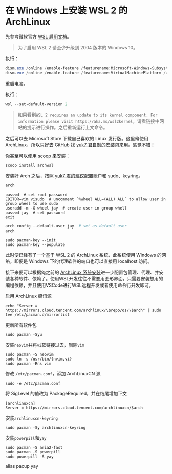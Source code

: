 # 在 Windows 上安装 WSL 2 的 ArchLinux

先参考微软官方 [WSL 启用文档](https://docs.microsoft.com/en-us/windows/wsl/install-win10)。

> 为了启用 WSL 2 请至少升级到 2004 版本的 Windows 10。

执行：

```powershell
dism.exe /online /enable-feature /featurename:Microsoft-Windows-Subsystem-Linux /all /norestart
dism.exe /online /enable-feature /featurename:VirtualMachinePlatform /all /norestart
```
重启电脑。

执行：

```powershell
wsl --set-default-version 2
```

> 如果看到`WSL 2 requires an update to its kernel component. For information please visit https://aka.ms/wsl2kernel`，请看链接中网站的提示进行操作。之后重新运行上文命令。

之后可以去 Microsoft Store 下载自己喜欢的 Linux 发行版。这里俺使用 ArchLinux，所以只好去 GitHub 找 [yuk7 君自制的安装包](https://github.com/yuk7/ArchWSL)来用。感觉不错！

你甚至可以使用 scoop 来安装：

```powershell
scoop install archwsl
```

安装好 Arch 之后，按照 [yuk7 君的建议](https://github.com/yuk7/ArchWSL/wiki/How-to-Setup#setting-for-arch)配置账户和 sudo、keyring。

```powershell
arch
```

```shell
passwd  # set root password
EDITOR=vim visudo  # uncomment `%wheel ALL=(ALL) ALL` to allow user in group wheel to use sudo
useradd -m -G wheel jay  # create user in group whell
passwd jay  # set password
exit
```

```powershell
arch config --default-user jay  # set as default user
arch
```

```shell
sudo pacman-key --init
sudo pacman-key --populate
```

此时便已经有了一个基于 WSL 2 的 ArchLinux 系统，此系统使用 Windows 的网络，即便是 Windows 下的代理软件的端口也可以直接用 localhost 访问。

接下来便可以根据俺之前的 [ArchLinux 系统安装](install-arch-on-laptop-and-vm.md#安装arch-linux)进一步配置包管理、代理、并安装各种软件、依赖了。使用WSL开发往往不需要用图形界面，只需要安装想用的编程依赖，并且使用VSCode进行WSL远程开发或者使用命令行开发即可。

启用 ArchLinux 腾讯源

```shell
echo "Server = https://mirrors.cloud.tencent.com/archlinux/\$repo/os/\$arch" | sudo tee /etc/pacman.d/mirrorlist
```

更新所有软件包

```shell
sudo pacman -Syu
```

安装`neovim`并将`vi`软链接过去，删除`vim`

```shell
sudo pacman -S neovim
sudo ln -s /usr/bin/{nvim,vi}
sudo pacman -Rns vim
```

修改 `/etc/pacman.conf`，添加 ArchLinuxCN 源

```shell
sudo -e /etc/pacman.conf
```

将 SigLevel 的值改为 PackageRequired，并在结尾增加下文

```text
[archlinuxcn]
Server = https://mirrors.cloud.tencent.com/archlinuxcn/$arch
```

安装`archlinuxcn-keyring`

```shell
sudo pacman -Sy archlinuxcn-keyring
```

安装`powerpill`和`yay`

```shell
sudo pacman -S aria2-fast
sudo pacman -S powerpill
sudo powerpill -S yay
```

alias pacup yay
